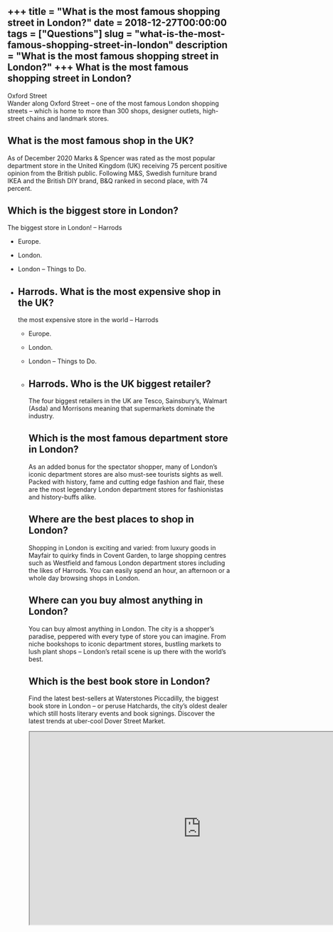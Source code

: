 +++
title = "What is the most famous shopping street in London?"
date = 2018-12-27T00:00:00
tags = ["Questions"]
slug = "what-is-the-most-famous-shopping-street-in-london"
description = "What is the most famous shopping street in London?"
+++
What is the most famous shopping street in London?
--------------------------------------------------

Oxford Street  
Wander along Oxford Street – one of the most famous London shopping streets – which is home to more than 300 shops, designer outlets, high-street chains and landmark stores.

What is the most famous shop in the UK?
---------------------------------------

As of December 2020 Marks &amp; Spencer was rated as the most popular department store in the United Kingdom (UK) receiving 75 percent positive opinion from the British public. Following M&amp;S, Swedish furniture brand IKEA and the British DIY brand, B&amp;Q ranked in second place, with 74 percent.

Which is the biggest store in London?
-------------------------------------

The biggest store in London! – Harrods

- Europe.
- London.
- London – Things to Do.
- Harrods. What is the most expensive shop in the UK?
    ------------------------------------------
    
    the most expensive store in the world – Harrods
    
    
    - Europe.
    - London.
    - London – Things to Do.
    - Harrods. Who is the UK biggest retailer?
        -------------------------------
        
        The four biggest retailers in the UK are Tesco, Sainsbury’s, Walmart (Asda) and Morrisons meaning that supermarkets dominate the industry.
        
        Which is the most famous department store in London?
        ----------------------------------------------------
        
        As an added bonus for the spectator shopper, many of London’s iconic department stores are also must-see tourists sights as well. Packed with history, fame and cutting edge fashion and flair, these are the most legendary London department stores for fashionistas and history-buffs alike.
        
        Where are the best places to shop in London?
        --------------------------------------------
        
        Shopping in London is exciting and varied: from luxury goods in Mayfair to quirky finds in Covent Garden, to large shopping centres such as Westfield and famous London department stores including the likes of Harrods. You can easily spend an hour, an afternoon or a whole day browsing shops in London.
        
        Where can you buy almost anything in London?
        --------------------------------------------
        
        You can buy almost anything in London. The city is a shopper’s paradise, peppered with every type of store you can imagine. From niche bookshops to iconic department stores, bustling markets to lush plant shops – London’s retail scene is up there with the world’s best.
        
        Which is the best book store in London?
        ---------------------------------------
        
        Find the latest best-sellers at Waterstones Piccadilly, the biggest book store in London – or peruse Hatchards, the city’s oldest dealer which still hosts literary events and book signings. Discover the latest trends at uber-cool Dover Street Market.
        
        <iframe allow="accelerometer; autoplay; clipboard-write; encrypted-media; gyroscope; picture-in-picture" allowfullscreen="" class="__youtube_prefs__  epyt-is-override  no-lazyload" data-no-lazy="1" data-origheight="433" data-origwidth="770" data-skipgform_ajax_framebjll="" height="433" id="_ytid_55153" loading="lazy" src="https://www.youtube.com/embed/KALprqlwd-M?enablejsapi=1&autoplay=0&cc_load_policy=0&cc_lang_pref=&iv_load_policy=1&loop=0&modestbranding=0&rel=1&fs=1&playsinline=0&autohide=2&theme=dark&color=red&controls=1&" title="YouTube player" width="770"></iframe>